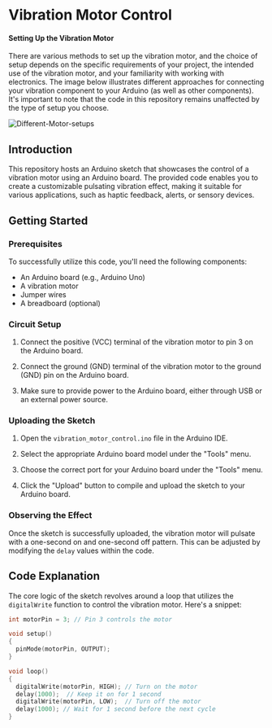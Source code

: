 # Vibration Motor Control

#### Setting Up the Vibration Motor

There are various methods to set up the vibration motor, and the choice of setup depends on the specific requirements of your project, the intended use of the vibration motor, and your familiarity with working with electronics. The image below illustrates different approaches for connecting your vibration component to your Arduino (as well as other components). It's important to note that the code in this repository remains unaffected by the type of setup you choose.

![Different-Motor-setups](https://github.com/QC20/Vibrator-Motor-Component/assets/36644388/e699a2ff-37a0-416a-a961-d8c9717eabc6)


## Introduction
This repository hosts an Arduino sketch that showcases the control of a vibration motor using an Arduino board. The provided code enables you to create a customizable pulsating vibration effect, making it suitable for various applications, such as haptic feedback, alerts, or sensory devices.

## Getting Started

### Prerequisites
To successfully utilize this code, you'll need the following components:

- An Arduino board (e.g., Arduino Uno)
- A vibration motor
- Jumper wires
- A breadboard (optional)

### Circuit Setup

1. Connect the positive (VCC) terminal of the vibration motor to pin 3 on the Arduino board.

2. Connect the ground (GND) terminal of the vibration motor to the ground (GND) pin on the Arduino board.

3. Make sure to provide power to the Arduino board, either through USB or an external power source.

### Uploading the Sketch

1. Open the `vibration_motor_control.ino` file in the Arduino IDE.

2. Select the appropriate Arduino board model under the "Tools" menu.

3. Choose the correct port for your Arduino board under the "Tools" menu.

4. Click the "Upload" button to compile and upload the sketch to your Arduino board.

### Observing the Effect

Once the sketch is successfully uploaded, the vibration motor will pulsate with a one-second on and one-second off pattern. This can be adjusted by modifying the `delay` values within the code.

## Code Explanation

The core logic of the sketch revolves around a loop that utilizes the `digitalWrite` function to control the vibration motor. Here's a snippet:

```cpp
int motorPin = 3; // Pin 3 controls the motor

void setup()
{
  pinMode(motorPin, OUTPUT);
}

void loop()
{
  digitalWrite(motorPin, HIGH); // Turn on the motor
  delay(1000);  // Keep it on for 1 second
  digitalWrite(motorPin, LOW);  // Turn off the motor
  delay(1000); // Wait for 1 second before the next cycle
}
